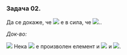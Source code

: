 ### Задача 02. 
Да се докаже, че <img src="https://latex.codecogs.com/svg.latex?\Large&space;\forall{A,B,C}"> е в сила, че <img src="https://latex.codecogs.com/svg.latex?\Large&space;(A\cup{B})\cap{C}=(A\cap{C})\cup{(B\cap{C})}">..

*Док-во:* 

<img src="https://latex.codecogs.com/svg.latex?\Large&space;(\subseteq)"> Нека <img src="https://latex.codecogs.com/svg.latex?\Large&space;x"> е произволен елемент и <img src="https://latex.codecogs.com/svg.latex?\Large&space;x\in(A\cup{B})\cap{C}\Rightarrow{x\in{A\cup{B}}}"> и <img src="https://latex.codecogs.com/svg.latex?\Large&space;x\in{C}">.
